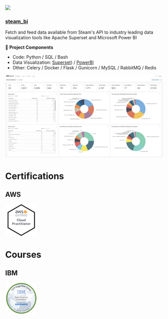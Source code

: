![](https://imgur.com/a/wcTO6Gu.gif)

### [steam_bi](https://github.com/m-e-w/steam_bi)  
Fetch and feed data available from Steam's API to industry leading data visualization tools like Apache Superset and Microsoft Power BI

🌱 **Project Components**
- Code: Python / SQL / Bash
- Data Visualization: [Superset](https://superset.apache.org/)) / [PowerBI](https://powerbi.microsoft.com/en-us/)
- Other: Celery / Docker / Flask / Gunicorn / MySQL / RabbitMQ / Redis

![Screenshot](https://raw.githubusercontent.com/m-e-w/steam_bi/main/res/media/screenshots/superset_V1.01.00.png)

# Certifications
## AWS
[![Amazon Web Services Cloud Practitioner](./doc/images/badges/aws-certified-cloud-practitioner_102x102.png)](https://www.credly.com/badges/8a315097-b84a-40d6-8b8a-6b96816cf045/public_url)
# Courses
## IBM
[![Data Science Orientation](./doc/images/badges/data-science-orientation_102x102.png)](https://www.credly.com/badges/ef0d982b-6ea4-4ef1-bfb4-92e39cebccd5/public_url)
<!--
Hi there 👋
**m-e-w/m-e-w** is a ✨ _special_ ✨ repository because its `README.md` (this file) appears on your GitHub profile.

Here are some ideas to get you started:

- 🔭 I’m currently working on ...
[Steam BI](https://github.com/m-e-w/steam_bi)
![Screenshot](https://raw.githubusercontent.com/m-e-w/steam_bi/main/media/screenshots/Capture_04.PNG)
- 🌱 I’m currently practicing ...
  - Python
  - SQL
  - PowerBI
- 👯 I’m looking to collaborate on ...
- 🤔 I’m looking for help with ...
- 💬 Ask me about ...
- 📫 How to reach me: ...
- 😄 Pronouns: ...
- ⚡ Fun fact: ...
-->
